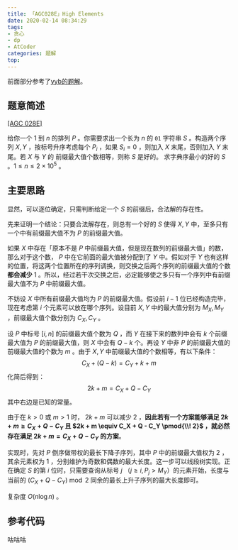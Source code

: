 ```yaml
---
title: 「AGC028E」High Elements
date: 2020-02-14 08:34:29
tags:
- 贪心
- dp
- AtCoder
categories: 题解
top:
---
```


前面部分参考了[yyb的题解](https://www.cnblogs.com/cjyyb/p/11147938.html)。

## 题意简述

[[AGC 028E]](https://atcoder.jp/contests/agc028/tasks/agc028_e)

给你一个 $1$ 到 $n$ 的排列 $P$ 。你需要求出一个长为 $n$ 的 `01` 字符串 $S$ 。构造两个序列 $X, Y$ ，按标号升序考虑每个 $P_i$ ，如果 $S_i = 0$ ，则加入 $X$ 末尾，否则加入 $Y$ 末尾。若 $X$ 与 $Y$ 的 前缀最大值个数相等，则称 $S$ 是好的。
求字典序最小的好的 $S$ 。$1\le n\le 2\times 10^5$ 。

<!-- more -->

## 主要思路

显然，可以逐位确定，只需判断给定一个 $S$ 的前缀后，合法解的存在性。

先来证明一个结论：只要合法解存在，则总有一个好的 $S$ 使得 $X, Y$ 中，至多只有一个中有前缀最大值不为 $P$ 的前缀最大值。

如果 $X$ 中存在「原本不是 $P$ 中前缀最大值，但是现在数列的前缀最大值」的数，那么对于这个数， $P$ 中在它前面的最大值被分配到了 $Y$ 中。假如对于 $Y$ 也有这样的位置，将这两个位置所在的序列调换，则交换之后两个序列的前缀最大值的个数**都会减少** $1$ 。所以，经过若干次交换之后，必定能够使之多只有一个序列中有前缀最大值不为 $P$ 中前缀最大值。

不妨设 $X$ 中所有前缀最大值均为 $P$ 的前缀最大值。假设前 $i-1$ 位已经构造完毕，现在考虑第 $i$ 个元素可以放在哪个序列。设目前 $X, Y$ 中的最大值分别为 $M_X, M_Y$ ，前缀最大值个数分别为 $C_X, C_Y$ 。

设 $P$ 中标号 $[i, n]$ 的前缀最大值个数为 $Q$ ，而 $Y$ 在接下来的数列中会有 $k$ 个前缀最大值为 $P$ 的前缀最大值，则 $X$ 中会有 $Q - k$ 个。再设 $Y$ 中非 $P$ 的前缀最大值的前缀最大值的个数为 $m$ 。由于 $X, Y$ 中前缀最大值的个数相等，有以下条件：
$$C_X + (Q - k) = C_Y + k + m$$
化简后得到：
$$2k + m = C_X + Q - C_Y$$
其中右边是已知的常量。

由于在 $k > 0$ 或 $m > 1$ 时， $2k + m$ 可以减少 $2$ ，**因此若有一个方案能够满足 $2k + m \ge C_X + Q - C_Y$ 且 $2k + m \equiv C_X + Q - C_Y \pmod{\\! 2}$ ，就必然存在满足 $2k + m = C_X + Q - C_Y$ 的方案**。

实现时，先对 $P$ 倒序做带权的最长下降子序列，其中 $P$ 中的前缀最大值权为 $2$ ，其余元素权为 $1$ ，分别维护为奇数和偶数的最大长度。这一步可以线段树实现。正在确定 $S$ 的第 $i$ 位时，只需要查询从标号 $j$ （$j\ge i, P_j > M_Y$）的元素开始，长度与当前的 $(C_X + Q - C_Y)\bmod 2$ 同余的最长上升子序列的最大长度即可。

复杂度 $O(n\log n)$ 。

## 参考代码 

咕咕咕